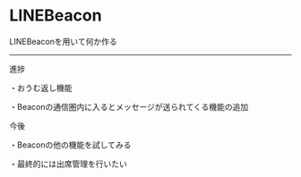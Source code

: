 # LINEBeacon

LINEBeaconを用いて何か作る
___
進捗

・おうむ返し機能

・Beaconの通信圏内に入るとメッセージが送られてくる機能の追加

今後

・Beaconの他の機能を試してみる

・最終的には出席管理を行いたい
